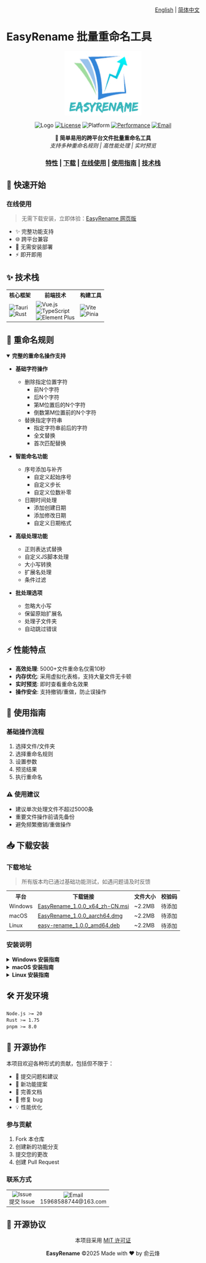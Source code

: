 <div align="right">
  <a href="README.md">English</a> | <a href="README_zh.md">简体中文</a>
</div>

# EasyRename 批量重命名工具

<div align="center">

<img src="./src/assets/logos/logo.jpg" alt="EasyRename Logo" width="200"/>

![Logo](https://img.shields.io/badge/EasyRename-v1.0.0-blue)
[![License](https://img.shields.io/badge/license-MIT-yellow)](./LICENSE)
![Platform](https://img.shields.io/badge/platform-Windows%20|%20macOS%20|%20Linux-brightgreen)
[![Performance](https://img.shields.io/badge/性能-5000文件/15秒-orange)]()
[![Email](https://img.shields.io/badge/email-15968588744@163.com-red)](mailto:15968588744@163.com)

<p align="center">
  <strong>🚀 简单易用的跨平台文件批量重命名工具</strong>
  <br>
  <i>支持多种重命名规则 | 高性能处理 | 实时预览</i>
</p>

</div>

<div align="center">
  <h3>
    <a href="#特性">特性</a>
    <span> | </span>
    <a href="#下载安装">下载</a>
    <span> | </span>
    <a href="http://easyrename.yyf040810.cn/" target="_blank">在线使用</a>
    <span> | </span>
    <a href="#使用指南">使用指南</a>
    <span> | </span>
    <a href="#技术栈">技术栈</a>
  </h3>
</div>

## 🚀 快速开始

### 在线使用
> 无需下载安装，立即体验：[EasyRename 网页版](http://easyrename.yyf040810.cn/)

- ✨ 完整功能支持
- 🌐 跨平台兼容
- 💫 无需安装部署
- ⚡ 即开即用

## ✨ 技术栈

<div align="center">
<table>
  <tr>
    <th>核心框架</th>
    <th>前端技术</th>
    <th>构建工具</th>
  </tr>
  <tr>
    <td>
      <img src="https://img.shields.io/badge/Tauri-v1.5-blue?logo=tauri" alt="Tauri"/>
      <br/>
      <img src="https://img.shields.io/badge/Rust-2024-orange?logo=rust" alt="Rust"/>
    </td>
    <td>
      <img src="https://img.shields.io/badge/Vue.js-v3-green?logo=vue.js" alt="Vue.js"/>
      <br/>
      <img src="https://img.shields.io/badge/TypeScript-v5-blue?logo=typescript" alt="TypeScript"/>
      <br/>
      <img src="https://img.shields.io/badge/Element_Plus-v2-409EFF?logo=element" alt="Element Plus"/>
    </td>
    <td>
      <img src="https://img.shields.io/badge/Vite-v5-646CFF?logo=vite" alt="Vite"/>
      <br/>
      <img src="https://img.shields.io/badge/Pinia-v2-yellow?logo=pinia" alt="Pinia"/>
    </td>
  </tr>
</table>
</div>

## 🎯 重命名规则

<details open>
<summary><b>完整的重命名操作支持</b></summary>

- **基础字符操作**
  - 删除指定位置字符
    - 前N个字符
    - 后N个字符
    - 第M位置后的N个字符
    - 倒数第M位置前的N个字符
  - 替换指定字符串
    - 指定字符串前后的字符
    - 全文替换
    - 首次匹配替换

- **智能命名功能**
  - 序号添加与补齐
    - 自定义起始序号
    - 自定义步长
    - 自定义位数补零
  - 日期时间处理
    - 添加创建日期
    - 添加修改日期
    - 自定义日期格式

- **高级处理功能**
  - 正则表达式替换
  - 自定义JS脚本处理
  - 大小写转换
  - 扩展名处理
  - 条件过滤

- **批处理选项**
  - 忽略大小写
  - 保留原始扩展名
  - 处理子文件夹
  - 自动跳过错误

</details>

## ⚡ 性能特点

- **高效处理**: 5000+文件重命名仅需10秒
- **内存优化**: 采用虚拟化表格，支持大量文件无卡顿
- **实时预览**: 即时查看重命名效果
- **操作安全**: 支持撤销/重做，防止误操作

## 🚀 使用指南

### 基础操作流程

1. 选择文件/文件夹
2. 选择重命名规则
3. 设置参数
4. 预览结果
5. 执行重命名

### ⚠️ 使用建议

- 建议单次处理文件不超过5000条
- 重要文件操作前请先备份
- 避免频繁撤销/重做操作

## 📥 下载安装

### 下载地址

> 所有版本均已通过基础功能测试，如遇问题请及时反馈

<table>
  <tr>
    <th>平台</th>
    <th>下载链接</th>
    <th>文件大小</th>
    <th>校验码</th>
  </tr>
  <tr>
    <td>Windows</td>
    <td><a href="https://github.com/Auroral0810/EasyRename/releases/download/v1.0.0/EasyRename_1.0.0_x64_zh-CN.msi">EasyRename_1.0.0_x64_zh-CN.msi</a></td>
    <td>~2.2MB</td>
    <td>待添加</td>
  </tr>
  <tr>
    <td>macOS</td>
    <td><a href="https://github.com/Auroral0810/EasyRename/releases/download/v1.0.0/EasyRename_1.0.0_aarch64.dmg">EasyRename_1.0.0_aarch64.dmg</a></td>
    <td>~2.2MB</td>
    <td>待添加</td>
  </tr>
  <tr>
    <td>Linux</td>
    <td><a href="https://github.com/Auroral0810/EasyRename/releases/download/v1.0.0/easy-rename_1.0.0_amd64.deb">easy-rename_1.0.0_amd64.deb</a></td>
    <td>~2.2MB</td>
    <td>待添加</td>
  </tr>
</table>

### 安装说明

<details>
<summary><b>Windows 安装指南</b></summary>

1. 下载 `.msi` 安装包
2. 双击安装文件
3. 按照安装向导完成安装
4. 从开始菜单或桌面启动

> 如遇到安全提示，请点击"更多信息"后选择"仍要运行"
</details>

<details>
<summary><b>macOS 安装指南</b></summary>

1. 下载 `.dmg` 文件
2. 打开 DMG 文件
3. 将应用拖入 Applications 文件夹

如遇到"应用已损坏"提示：
```bash
xattr -cr /Applications/EasyRename.app
```

> 首次运行时需要在"系统偏好设置"中允许运行
</details>

<details>
<summary><b>Linux 安装指南</b></summary>

Debian/Ubuntu:
```bash
sudo dpkg -i easy-rename_1.0.0_amd64.deb
sudo apt-get install -f  # 自动安装依赖
```

> 如遇权限问题，请确保具有足够的系统权限
</details>

## 🛠️ 开发环境

```bash
Node.js >= 20
Rust >= 1.75
pnpm >= 8.0
```

## 🤝 开源协作

本项目欢迎各种形式的贡献，包括但不限于：

- 🐛 提交问题和建议
- 🌟 新功能提案
- 📝 完善文档
- 🔨 修复 bug
- 💡 性能优化

### 参与贡献

1. Fork 本仓库
2. 创建新的功能分支
3. 提交您的更改
4. 创建 Pull Request

### 联系方式

<div align="center">
  <table>
    <tr>
      <td align="center">
        <img src="https://img.shields.io/badge/Issue-报告问题-blue" alt="Issue"/>
        <br>
        提交 Issue
      </td>
      <td align="center">
        <img src="https://img.shields.io/badge/Email-联系我们-red" alt="Email"/>
        <br>
        15968588744@163.com
      </td>
    </tr>
  </table>
</div>

## 📜 开源协议

<div align="center">
  
本项目采用 [MIT 许可证](./LICENSE)

**EasyRename** ©2025 Made with ❤️ by 俞云烽

</div>
